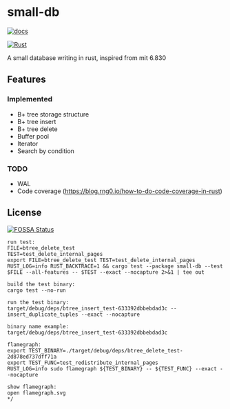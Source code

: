 # small-db

[![docs](https://docs.rs/small-db/badge.svg)](https://docs.rs/small-db)

[![Rust](https://github.com/small-db/small-db/actions/workflows/rust.yml/badge.svg)](https://github.com/small-db/small-db/actions/workflows/rust.yml)

A small database writing in rust, inspired from mit 6.830

## Features

### Implemented

- B+ tree storage structure
- B+ tree insert
- B+ tree delete
- Buffer pool
- Iterator
- Search by condition

### TODO

- WAL
- Code coverage (https://blog.rng0.io/how-to-do-code-coverage-in-rust)

## License

[![FOSSA Status](https://app.fossa.com/api/projects/git%2Bgithub.com%2FXiaochenCui%2Fsmall-db.svg?type=large)](https://app.fossa.com/projects/git%2Bgithub.com%2FXiaochenCui%2Fsmall-db?ref=badge_large)

```
run test:
FILE=btree_delete_test
TEST=test_delete_internal_pages
export FILE=btree_delete_test TEST=test_delete_internal_pages RUST_LOG=info RUST_BACKTRACE=1 && cargo test --package small-db --test $FILE --all-features -- $TEST --exact --nocapture 2>&1 | tee out

build the test binary:
cargo test --no-run

run the test binary:
target/debug/deps/btree_insert_test-633392dbbebdad3c --
insert_duplicate_tuples --exact --nocapture

binary name example:
target/debug/deps/btree_insert_test-633392dbbebdad3c

flamegraph:
export TEST_BINARY=./target/debug/deps/btree_delete_test-2d878ed737dff71a
export TEST_FUNC=test_redistribute_internal_pages
RUST_LOG=info sudo flamegraph ${TEST_BINARY} -- ${TEST_FUNC} --exact --nocapture

show flamegraph:
open flamegraph.svg
*/
```
